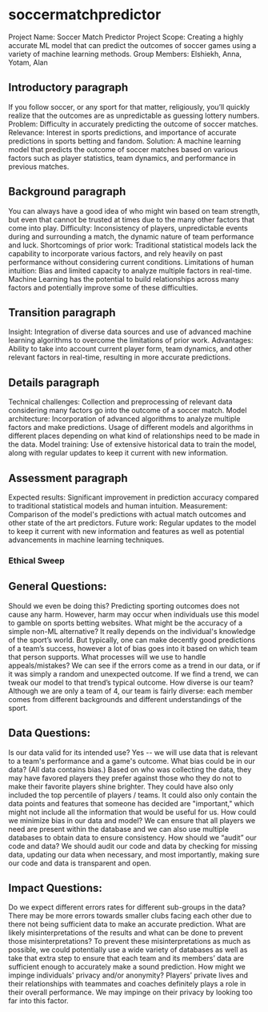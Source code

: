 # soccermatchpredictor

Project Name: Soccer Match Predictor
Project Scope: Creating a highly accurate ML model that can predict the outcomes of soccer games using a variety of machine learning methods.
Group Members: Elshiekh, Anna, Yotam, Alan

## Introductory paragraph
If you follow soccer, or any sport for that matter, religiously, you’ll quickly realize that the outcomes are as unpredictable as guessing lottery numbers. 
Problem: Difficulty in accurately predicting the outcome of soccer matches.
Relevance: Interest in sports predictions, and importance of accurate predictions in sports betting and fandom.
Solution: A machine learning model that predicts the outcome of soccer matches based on various factors such as player statistics, team dynamics, and performance in previous matches.

## Background paragraph
You can always have a good idea of who might win based on team strength, but even that cannot be trusted at times due to the many other factors that come into play.
Difficulty: Inconsistency of players, unpredictable events during and surrounding a match, the dynamic nature of team performance and luck.
Shortcomings of prior work: Traditional statistical models lack the capability to incorporate various factors, and rely heavily on past performance without considering current conditions.
Limitations of human intuition: Bias and limited capacity to analyze multiple factors in real-time. 
Machine Learning has the potential to build relationships across many factors and potentially improve some of these difficulties.

## Transition paragraph
Insight: Integration of diverse data sources and use of advanced machine learning algorithms to overcome the limitations of prior work.
Advantages: Ability to take into account current player form, team dynamics, and other relevant factors in real-time, resulting in more accurate predictions.

## Details paragraph
Technical challenges: Collection and preprocessing of relevant data considering many factors go into the outcome of a soccer match.
Model architecture: Incorporation of advanced algorithms to analyze multiple factors and make predictions. Usage of different models and algorithms in different places depending on what kind of relationships need to be made in the data.
Model training: Use of extensive historical data to train the model, along with regular updates to keep it current with new information.

## Assessment paragraph
Expected results: Significant improvement in prediction accuracy compared to traditional statistical models and human intuition.
Measurement: Comparison of the model's predictions with actual match outcomes and other state of the art predictors.
Future work: Regular updates to the model to keep it current with new information and features as well as potential advancements in machine learning techniques.

### Ethical Sweep
## General Questions:
Should we even be doing this?
Predicting sporting outcomes does not cause any harm. However, harm may occur when individuals use this model to gamble on sports betting websites.
What might be the accuracy of a simple non-ML alternative?
It really depends on the individual's knowledge of the sport’s world. But typically, one can make decently good predictions of a team’s success, however a lot of bias goes into it based on which team that person supports.
What processes will we use to handle appeals/mistakes?
We can see if the errors come as a trend in our data, or if it was simply a random and unexpected outcome. If we find a trend, we can tweak our model to that trend’s typical outcome.
How diverse is our team?
Although we are only a team of 4, our team is fairly diverse: each member comes from different backgrounds and different understandings of the sport.
## Data Questions:
Is our data valid for its intended use?
Yes -- we will use data that is relevant to a team's performance and a game's outcome.
What bias could be in our data? (All data contains bias.)
Based on who was collecting the data, they may have favored players they prefer against those who they do not to make their favorite players shine brighter. They could have also only included the top percentile of players / teams. It could also only contain the data points and features that someone has decided are "important," which might not include all the information that would be useful for us.
How could we minimize bias in our data and model?
We can ensure that all players we need are present within the database and we can also use multiple databases to obtain data to ensure consistency. 
How should we “audit” our code and data?
We should audit our code and data by checking for missing data, updating our data when necessary, and most importantly, making sure our code and data is transparent and open.
## Impact Questions:
Do we expect different errors rates for different sub-groups in the data?
There may be more errors towards smaller clubs facing each other due to there not being sufficient data to make an accurate prediction.
What are likely misinterpretations of the results and what can be done to prevent those misinterpretations?
To prevent these misinterpretations as much as possible, we could potentially use a wide variety of databases as well as take that extra step to ensure that each team and its members’ data are sufficient enough to accurately make a sound prediction.
How might we impinge individuals' privacy and/or anonymity?
Players’ private lives and their relationships with teammates and coaches definitely plays a role in their overall performance. We may impinge on their privacy by looking too far into this factor.


